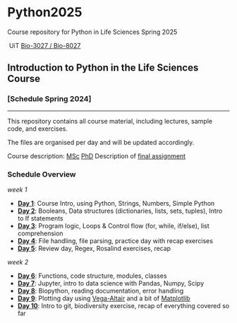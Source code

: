 # Python2025
Course repository for Python in Life Sciences Spring 2025


 UiT [Bio-3027 / Bio-8027](https://uit.no/education/courses/course?p_document_id=822634)
## Introduction to Python in the Life Sciences Course
### [Schedule Spring 2024]
---
This repository contains all course material, including lectures, sample code, and exercises.

The files are organised per day and will be updated accordingly.

Course description: [MSc](course_information/python_course_msc.pdf) [PhD](course_information/python_course_phd.pdf)
Description of [final assignment](course_information/final_assignment_guidelines.pdf)

### Schedule Overview
_week 1_
- **[Day 1](basics_day1)**: Course Intro, using Python, Strings, Numbers, Simple Python
- **[Day 2](datastructures_day2)**: Booleans, Data structures (dictionaries, lists, sets, tuples), Intro to If statements
- **[Day 3](loops_day3)**: Program logic, Loops & Control flow (for, while, if/else), list comprehension
- **[Day 4](fileIO_day4)**: File handling, file parsing, practice day with recap exercises
- **[Day 5](review_day5)**: Review day, Regex, Rosalind exercises, recap

_week 2_
- **[Day 6](functions_modules_day6)**: Functions, code structure, modules, classes
- **[Day 7](jupyter_pandas_day8)**: Jupyter, intro to data science with Pandas, Numpy, Scipy
- **[Day 8](biopython_day7)**: Biopython, reading documentation, error handling
- **[Day 9](plotting_day9/README.md)**: Plotting day using [Vega-Altair](https://altair-viz.github.io/) and a bit of [Matplotlib](https://matplotlib.org/)
- **[Day 10](final_day10)**: Intro to git, biodiversity exercise, recap of everything covered so far
